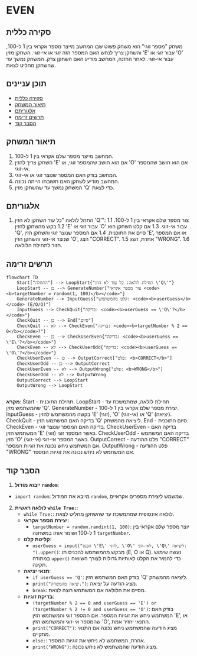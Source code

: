 # EVEN

## סקירה כללית

משחק "מספר זוגי" הוא משחק פשוט שבו המחשב מייצר מספר אקראי בין 1 ל-100, והשחקן צריך לנחש האם המספר הזה זוגי או אי-זוגי. השחקן מזין 'E' עבור זוגי או 'O' עבור אי-זוגי. לאחר ההזנה, המחשב מודיע האם השחקן צדק. המשחק נמשך עד שהשחקן מחליט לצאת.

## תוכן עניינים

- [סקירה כללית](#סקירה-כללית)
- [תיאור המשחק](#תיאור-המשחק)
- [אלגוריתם](#אלגוריתם)
- [תרשים זרימה](#תרשים-זרימה)
- [הסבר קוד](#הסבר-קוד)

## תיאור המשחק

1. המחשב מייצר מספר שלם אקראי בין 1 ל-100.
2. השחקן צריך להזין 'E' אם הוא חושב שהמספר זוגי, או 'O' אם הוא חושב שהמספר אי-זוגי.
3. המחשב בודק האם המספר שנוצר זוגי או אי-זוגי.
4. המחשב מודיע לשחקן האם תשובתו הייתה נכונה.
5. המשחק נמשך עד שהשחקן מזין 'Q' כדי לצאת.

## אלגוריתם

1. התחל לולאה "כל עוד השחקן לא הזין 'Q'":
    1.1 צור מספר שלם אקראי בין 1 ל-100.
    1.2 בקש מהשחקן להזין 'E' עבור זוגי או 'O' עבור אי-זוגי.
    1.3 אם קלט השחקן הוא 'Q', סיים את התוכנית.
    1.4 אם המספר שנוצר זוגי והשחקן הזין 'E', או אם המספר שנוצר אי-זוגי והשחקן הזין 'O', הצג "CORRECT".
    1.5 אחרת, הצג "WRONG".
    1.6 חזור לתחילת הלולאה.

## תרשים זרימה

```mermaid
flowchart TD
    Start["התחלה"] --> LoopStart{"תחילת לולאה: כל עוד לא הוזן \'Q\'"}
    LoopStart -- כן --> GenerateNumber["צור מספר אקראי <code><b>targetNumber = random(1, 100)</b></code>"]
    GenerateNumber --> InputGuess["קלט מהמשתמש: <code><b>userGuess</b></code> (E/O/Q)"]
    InputGuess --> CheckQuit{"בדיקה: <code><b>userGuess == \'Q\'?</b></code>"}
    CheckQuit -- כן --> End["סיום"]
    CheckQuit -- לא --> CheckEven["בדיקה: <code><b>targetNumber % 2 == 0</b></code>?"]
    CheckEven -- כן --> CheckUserEven{"בדיקה: <code><b>userGuess == \'E\'?</b></code>"}
    CheckEven -- לא --> CheckUserOdd{"בדיקה: <code><b>userGuess == \'O\'?</b></code>"}
    CheckUserEven -- כן --> OutputCorrect["פלט: <b>CORRECT</b>"]
    CheckUserOdd -- כן --> OutputCorrect
    CheckUserEven -- לא --> OutputWrong["פלט: <b>WRONG</b>"]
    CheckUserOdd -- לא --> OutputWrong
    OutputCorrect --> LoopStart
    OutputWrong --> LoopStart
    
```
**מקרא**:
    Start - תחילת התוכנית.
    LoopStart - תחילת לולאה, שמתמשכת עד שהמשתמש מזין 'Q'.
    GenerateNumber - יצירת מספר שלם אקראי בין 1 ל-100.
    InputGuess - בקשה מהמשתמש להזין 'E' (זוגי), 'O' (אי-זוגי) או 'Q' (יציאה).
    CheckQuit - בדיקה האם המשתמש הזין 'Q' ליציאה מהמשחק.
    End - סיום התוכנית.
    CheckEven - בדיקה האם המספר שנוצר זוגי.
    CheckUserEven - בדיקה האם המשתמש הזין 'E' (זוגי) כאשר המספר זוגי.
    CheckUserOdd - בדיקה האם המשתמש הזין 'O' (אי-זוגי) כאשר המספר אי-זוגי.
    OutputCorrect - פלט ההודעה "CORRECT" אם המשתמש ניחש נכונה את זוגיות המספר.
    OutputWrong - פלט ההודעה "WRONG" אם המשתמש לא ניחש נכונה את זוגיות המספר.

## הסבר קוד

1.  **ייבוא מודול `random`**:
   - `import random`: מייבא את המודול `random`, שמשמש ליצירת מספרים אקראיים.

2.  **לולאה ראשית `while True:`**:
    -   `while True:`: לולאה אינסופית שמתמשכת עד שהשחקן מחליט לצאת.
    -   **יצירת מספר אקראי**:
        -   `targetNumber = random.randint(1, 100)`: יוצר מספר שלם אקראי בין 1 ל-100 ושומר אותו במשתנה `targetNumber`.
    -   **קליטת קלט**:
        -   `userGuess = input("הכנס \'E\' לזוגי, \'O\' לאי-זוגי, \'Q\' ליציאה: ").upper()`: מבקש מהמשתמש להכניס תו (E, O או Q). נעשה שימוש במתודה `upper()` כדי להמיר את הקלט לאותיות גדולות לצורך השוואה תקינה.
    -   **תנאי יציאה**:
        -   `if userGuess == 'Q'`: בודק האם המשתמש הזין 'Q' ליציאה מהמשחק.
        -   `print("יציאה מהמשחק.")`: מציג הודעה על יציאה.
        -   `break`: מסיים את הלולאה אם המשתמש רוצה לצאת.
    -   **בדיקת זוגיות**:
        -   `(targetNumber % 2 == 0 and userGuess == 'E') or (targetNumber % 2 != 0 and userGuess == 'O')`: בודק האם המשתמש ניחש את זוגיות המספר. אם המספר זוגי והמשתמש הזין 'E', או שהמספר אי-זוגי והמשתמש הזין 'O', התנאי יחזיר אמת.
        -   `print("CORRECT")`: מציג הודעה שהמשתמש ניחש נכונה אם התנאי מתקיים.
        -   `else:`: אחרת, המשתמש לא ניחש את זוגיות המספר.
        -   `print("WRONG")`: מציג הודעה שהמשתמש לא ניחש נכונה.